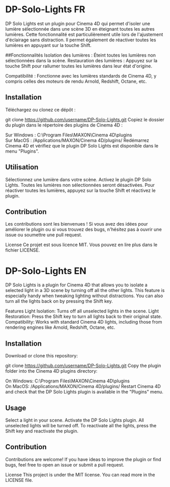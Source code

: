 # DP-Solo-Lights FR

DP Solo Lights est un plugin pour Cinema 4D qui permet d'isoler une lumière sélectionnée dans une scène 3D en éteignant toutes les autres lumières. Cette fonctionnalité est particulièrement utile lors de l'ajustement d'éclairage sans distraction. Il permet également de réactiver toutes les lumières en appuyant sur la touche Shift.

##Fonctionnalités
Isolation des lumières : Éteint toutes les lumières non sélectionnées dans la scène.
Restauration des lumières : Appuyez sur la touche Shift pour rallumer toutes les lumières dans leur état d'origine.

Compatibilité : Fonctionne avec les lumières standards de Cinema 4D, y compris celles des moteurs de rendu Arnold, Redshift, Octane, etc.


## Installation
Téléchargez ou clonez ce dépôt :

git clone https://github.com/username/DP-Solo-Lights.git
Copiez le dossier du plugin dans le répertoire des plugins de Cinema 4D :

Sur Windows : C:\Program Files\MAXON\Cinema 4D\plugins\
Sur MacOS : /Applications/MAXON/Cinema 4D/plugins/
Redémarrez Cinema 4D et vérifiez que le plugin DP Solo Lights est disponible dans le menu "Plugins".

## Utilisation

Sélectionnez une lumière dans votre scène.
Activez le plugin DP Solo Lights. Toutes les lumières non sélectionnées seront désactivées.
Pour réactiver toutes les lumières, appuyez sur la touche Shift et réactivez le plugin.


## Contribution
Les contributions sont les bienvenues ! Si vous avez des idées pour améliorer le plugin ou si vous trouvez des bugs, n'hésitez pas à ouvrir une issue ou soumettre une pull request.

License
Ce projet est sous licence MIT. Vous pouvez en lire plus dans le fichier LICENSE.


# DP-Solo-Lights EN

DP Solo Lights is a plugin for Cinema 4D that allows you to isolate a selected light in a 3D scene by turning off all the other lights. This feature is especially handy when tweaking lighting without distractions. You can also turn all the lights back on by pressing the Shift key.

Features
Light Isolation: Turns off all unselected lights in the scene.
Light Restoration: Press the Shift key to turn all lights back to their original state.
Compatibility: Works with standard Cinema 4D lights, including those from rendering engines like Arnold, Redshift, Octane, etc.

## Installation
Download or clone this repository:

git clone https://github.com/username/DP-Solo-Lights.git
Copy the plugin folder into the Cinema 4D plugins directory:

On Windows: C:\Program Files\MAXON\Cinema 4D\plugins\
On MacOS: /Applications/MAXON/Cinema 4D/plugins/
Restart Cinema 4D and check that the DP Solo Lights plugin is available in the "Plugins" menu.

## Usage

Select a light in your scene.
Activate the DP Solo Lights plugin. All unselected lights will be turned off.
To reactivate all the lights, press the Shift key and reactivate the plugin.

## Contribution
Contributions are welcome! If you have ideas to improve the plugin or find bugs, feel free to open an issue or submit a pull request.

License
This project is under the MIT license. You can read more in the LICENSE file.
